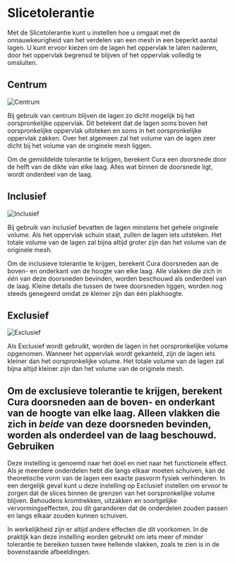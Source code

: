 Slicetolerantie
====
Met de Slicetolerantie kunt u instellen hoe u omgaat met de onnauwkeurigheid van het verdelen van een mesh in een beperkt aantal lagen. U kunt ervoor kiezen om de lagen het oppervlak te laten naderen, door het oppervlak begrensd te blijven of het oppervlak volledig te omsluiten.

Centrum
----
![Centrum](../../../articles/images/slicing_tolerance_middle.svg)

Bij gebruik van centrum blijven de lagen zo dicht mogelijk bij het oorspronkelijke oppervlak. Dit betekent dat de lagen soms boven het oorspronkelijke oppervlak uitsteken en soms in het oorspronkelijke oppervlak zakken. Over het algemeen zal het volume van de lagen zeer dicht bij het volume van de originele mesh liggen.

Om de gemiddelde tolerantie te krijgen, berekent Cura een doorsnede door de helft van de dikte van elke laag. Alles wat binnen de doorsnede ligt, wordt onderdeel van de laag.

Inclusief
----
![Inclusief](../../../articles/images/slicing_tolerance_inclusive.svg)

Bij gebruik van inclusief bevatten de lagen *minstens* het gehele originele volume. Als het oppervlak schuin staat, zullen de lagen iets uitsteken. Het totale volume van de lagen zal bijna altijd groter zijn dan het volume van de originele mesh.

Om de inclusieve tolerantie te krijgen, berekent Cura doorsneden aan de boven- en onderkant van de hoogte van elke laag. Alle vlakken die zich in *één* van deze doorsneden bevinden, worden beschouwd als onderdeel van de laag. Kleine details die tussen de twee doorsneden liggen, worden nog steeds genegeerd omdat ze kleiner zijn dan één plakhoogte.

Exclusief
----
![Exclusief](../../../articles/images/slicing_tolerance_exclusive.svg)

Als Exclusief wordt gebruikt, worden de lagen in het oorspronkelijke volume opgenomen. Wanneer het oppervlak wordt gekanteld, zijn de lagen iets kleiner dan het oorspronkelijke volume. Het totale volume van de lagen zal bijna altijd kleiner zijn dan het volume van de originele mesh.

Om de exclusieve tolerantie te krijgen, berekent Cura doorsneden aan de boven- en onderkant van de hoogte van elke laag. Alleen vlakken die zich in *beide* van deze doorsneden bevinden, worden als onderdeel van de laag beschouwd.
Gebruiken
----
Deze instelling is genoemd naar het doel en niet naar het functionele effect. Als je meerdere onderdelen hebt die langs elkaar moeten schuiven, kan de theoretische vorm van de lagen een exacte pasvorm fysiek verhinderen. In een dergelijk geval kunt u deze instelling op Exclusief instellen om ervoor te zorgen dat de slices binnen de grenzen van het oorspronkelijke volume blijven. Behoudens kromtrekken, uitzakken en soortgelijke vervormingseffecten, zou dit garanderen dat de onderdelen zouden passen en langs elkaar zouden kunnen schuiven.

In werkelijkheid zijn er altijd andere effecten die dit voorkomen. In de praktijk kan deze instelling worden gebruikt om iets meer of minder tolerantie te bereiken tussen twee hellende vlakken, zoals te zien is in de bovenstaande afbeeldingen.
